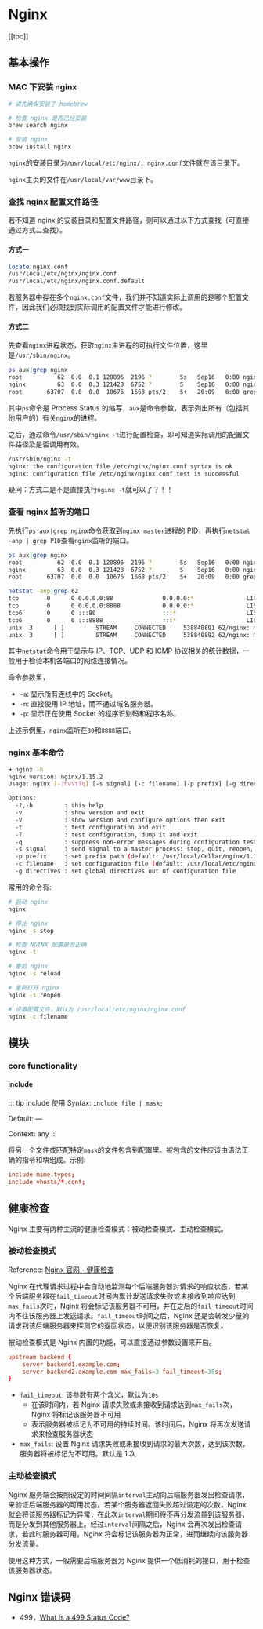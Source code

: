 # Nginx

[[toc]]

## 基本操作

### MAC 下安装 nginx

```sh
# 请先确保安装了 homebrew

# 检查 nginx 是否已经安装
brew search nginx

# 安装 nginx
brew install nginx
```

`nginx`的安装目录为`/usr/local/etc/nginx/`，`nginx.conf`文件就在该目录下。

`nginx`主页的文件在`/usr/local/var/www`目录下。

### 查找 nginx 配置文件路径

若不知道 nginx 的安装目录和配置文件路径，则可以通过以下方式查找（可直接通过方式二查找）。

#### 方式一

```sh
locate nginx.conf
/usr/local/etc/nginx/nginx.conf
/usr/local/etc/nginx/nginx.conf.default
```

若服务器中存在多个`nginx.conf`文件，我们并不知道实际上调用的是哪个配置文件，因此我们必须找到实际调用的配置文件才能进行修改。

#### 方式二

先查看`nginx`进程状态，获取`nginx`主进程的可执行文件位置，这里是`/usr/sbin/nginx`。

```sh
ps aux|grep nginx
root          62  0.0  0.1 120896  2196 ?        Ss   Sep16   0:00 nginx: master process /usr/sbin/nginx
nginx         63  0.0  0.3 121428  6752 ?        S    Sep16   0:00 nginx: worker process
root       63707  0.0  0.0  10676  1668 pts/2    S+   20:09   0:00 grep --color nginx
```

其中`ps`命令是 Process Status 的缩写，`aux`是命令参数，表示列出所有（包括其他用户的）有关`nginx`的进程。

之后，通过命令`/usr/sbin/nginx -t`进行配置检查，即可知道实际调用的配置文件路径及是否调用有效。

```sh
/usr/sbin/nginx -t
nginx: the configuration file /etc/nginx/nginx.conf syntax is ok
nginx: configuration file /etc/nginx/nginx.conf test is successful
```

疑问：方式二是不是直接执行`nginx -t`就可以了？！！

### 查看 nginx 监听的端口

先执行`ps aux|grep nginx`命令获取到`nginx master`进程的 PID，再执行`netstat -anp | grep PID`查看`nginx`监听的端口。

```sh
ps aux|grep nginx
root          62  0.0  0.1 120896  2196 ?        Ss   Sep16   0:00 nginx: master process /usr/sbin/nginx
nginx         63  0.0  0.3 121428  6752 ?        S    Sep16   0:00 nginx: worker process
root       63707  0.0  0.0  10676  1668 pts/2    S+   20:09   0:00 grep --color nginx

netstat -anp|grep 62
tcp        0      0 0.0.0.0:80              0.0.0.0:*               LISTEN      62/nginx: master pr
tcp        0      0 0.0.0.0:8888            0.0.0.0:*               LISTEN      62/nginx: master pr
tcp6       0      0 :::80                   :::*                    LISTEN      62/nginx: master pr
tcp6       0      0 :::8888                 :::*                    LISTEN      62/nginx: master pr
unix  3      [ ]         STREAM     CONNECTED     538840891 62/nginx: master pr
unix  3      [ ]         STREAM     CONNECTED     538840892 62/nginx: master pr
```

其中`netstat`命令用于显示与 IP、TCP、UDP 和 ICMP 协议相关的统计数据，一般用于检验本机各端口的网络连接情况。

命令参数里，

- `-a`: 显示所有连线中的 Socket。
- `-n`: 直接使用 IP 地址，而不通过域名服务器。
- `-p`: 显示正在使用 Socket 的程序识别码和程序名称。

上述示例里，`nginx`监听在`80`和`8888`端口。

### nginx 基本命令

```sh
➜ nginx -h
nginx version: nginx/1.15.2
Usage: nginx [-?hvVtTq] [-s signal] [-c filename] [-p prefix] [-g directives]

Options:
  -?,-h         : this help
  -v            : show version and exit
  -V            : show version and configure options then exit
  -t            : test configuration and exit
  -T            : test configuration, dump it and exit
  -q            : suppress non-error messages during configuration testing
  -s signal     : send signal to a master process: stop, quit, reopen, reload
  -p prefix     : set prefix path (default: /usr/local/Cellar/nginx/1.15.2/)
  -c filename   : set configuration file (default: /usr/local/etc/nginx/nginx.conf)
  -g directives : set global directives out of configuration file
```

常用的命令有:

```sh
# 启动 nginx
nginx

# 停止 nginx
nginx -s stop

# 检查 NGINX 配置是否正确
nginx -t

# 重启 nginx
nginx -s reload

# 重新打开 nginx
nginx -s reopen

# 设置配置文件，默认为 /usr/local/etc/nginx/nginx.conf
nginx -c filename
```

## 模块

### core functionality

#### include

::: tip include 使用
Syntax: `include file | mask;`

Default: —

Context: any
:::

将另一个文件或匹配特定`mask`的文件包含到配置里。被包含的文件应该由语法正确的指令和块组成。示例:

```conf
include mime.types;
include vhosts/*.conf;
```

## 健康检查

Nginx 主要有两种主流的健康检查模式：被动检查模式、主动检查模式。

### 被动检查模式

Reference: [Nginx 官网 - 健康检查](https://docs.nginx.com/nginx/admin-guide/load-balancer/http-health-check/)

Nginx 在代理请求过程中会自动地监测每个后端服务器对请求的响应状态，若某个后端服务器在`fail_timeout`时间内累计发送请求失败或未接收到响应达到`max_fails`次时，Nginx 将会标记该服务器不可用，并在之后的`fail_timeout`时间内不往该服务器上发送请求。`fail_timeout`时间之后，Nginx 还是会转发少量的请求到该后端服务器来探测它的返回状态，以便识别该服务器是否恢复。

被动检查模式是 Nginx 内置的功能，可以直接通过参数设置来开启。

```conf
upstream backend {
    server backend1.example.com;
    server backend2.example.com max_fails=3 fail_timeout=30s;
}
```

- `fail_timeout`: 该参数有两个含义，默认为`10s`
  - 在该时间内，若 Nginx 请求失败或未接收到请求达到`max_fails`次，Nginx 将标记该服务器不可用
  - 表示服务器被标记为不可用的持续时间。该时间后，Nginx 将再次发送请求来检查服务器状态
- `max_fails`: 设置 Nginx 请求失败或未接收到请求的最大次数，达到该次数，服务器将被标记为不可用。默认是 1 次

### 主动检查模式

Nginx 服务端会按照设定的时间间隔`interval`主动向后端服务器发出检查请求，来验证后端服务器的可用状态。若某个服务器返回失败超过设定的次数，Nginx 就会将该服务器标记为异常，在此次`interval`期间将不再分发流量到该服务器，而是分发到其他服务器上。经过`interval`间隔之后，Nginx 会再次发出检查请求，若此时服务器可用，Nginx 将会标记该服务器为正常，进而继续向该服务器分发流量。

使用这种方式，一般需要后端服务器为 Nginx 提供一个低消耗的接口，用于检查该服务器状态。

## Nginx 错误码

- 499，[What Is a 499 Status Code?](https://www.webfx.com/web-development/glossary/http-status-codes/what-is-a-499-status-code/)
